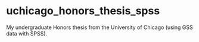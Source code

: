 # uchicago_honors_thesis_spss
My undergraduate Honors thesis from the University of Chicago (using GSS data with SPSS).
